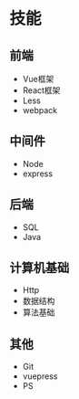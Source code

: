 # 技能

## 前端
  + Vue框架
  + React框架
  + Less
  + webpack

## 中间件
  + Node
  + express

## 后端
 + SQL
 + Java

## 计算机基础
 + Http
 + 数据结构
 + 算法基础

## 其他
 - Git
 - vuepress
 - PS